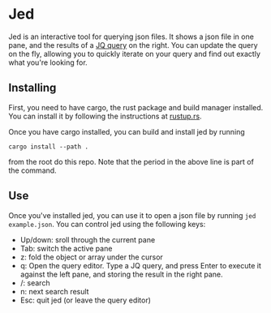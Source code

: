 Jed
===

Jed is an interactive tool for querying json files. It shows a json file in one pane, and the results of a [JQ query](https://stedolan.github.io/jq/manual/) on the right. You can update the query on the fly, allowing you to quickly iterate on your query and find out exactly what you're looking for.

Installing
----------

First, you need to have cargo, the rust package and build manager installed. You can install it by following the instructions at [rustup.rs](https://rustup.rs).

Once you have cargo installed, you can build and install jed by running
```
cargo install --path .
```
from the root do this repo. Note that the period in the above line is part of the command.

Use
---

Once you've installed jed, you can use it to open a json file by running `jed example.json`. You can control jed using the following keys:

- Up/down: sroll through the current pane
- Tab: switch the active pane
- z: fold the object or array under the cursor
- q: Open the query editor. Type a JQ query, and press Enter to execute it against the left pane, and storing the result in the right pane.
- /: search
- n: next search result
- Esc: quit jed (or leave the query editor)
